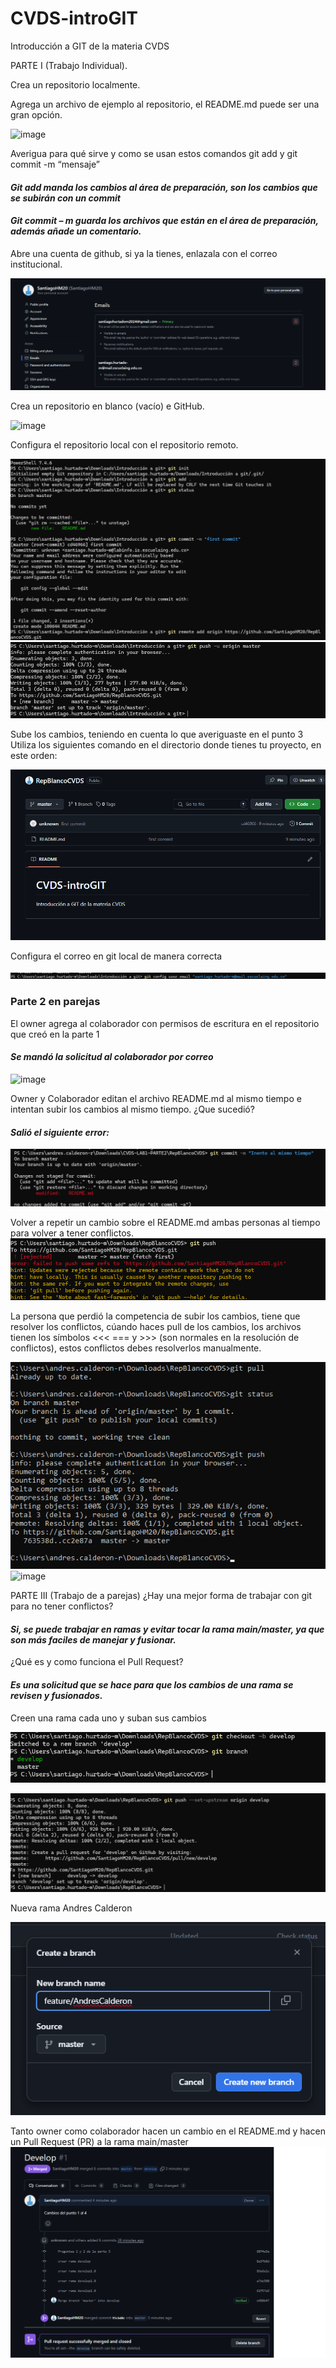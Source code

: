 
# CVDS-introGIT
Introducción a GIT de la materia CVDS


PARTE I (Trabajo Individual).

Crea un repositorio localmente.

Agrega un archivo de ejemplo al repositorio, el README.md puede ser una gran opción.

![image](assets/creación%20repo%20local.png)


 Averigua para qué sirve y como se usan estos comandos git add y git commit -m “mensaje”


#### _Git add manda los cambios al área de preparación, son los cambios que se subirán con un commit_

#### _Git commit – m guarda los archivos que están en el área de preparación, además añade un comentario._


Abre una cuenta de github, si ya la tienes, enlazala con el correo institucional.

![image](assets//Config%20correos.png)



Crea un repositorio en blanco (vacío) e GitHub.

![image](assets//creación%20repo%20en%20blanco.png)



Configura el repositorio local con el repositorio remoto.

![image](assets//subir%20cambios.png)
![image](assets//subir%20cambios%202.png)



Sube los cambios, teniendo en cuenta lo que averiguaste en el punto 3 Utiliza los siguientes comando en el directorio donde tienes tu proyecto, en este orden:

![image](assets//cambios%20subidos.png)

Configura el correo en git local de manera correcta

![image](assets/correoEnTerminal.png)

### Parte 2 en parejas

El owner agrega al colaborador con permisos de escritura en el repositorio que creó en la parte 1
#### _Se mandó la solicitud al colaborador por correo_
![image](assets/añadirColaborador.png)

Owner y Colaborador editan el archivo README.md al mismo tiempo e intentan subir los cambios al mismo tiempo.
¿Que sucedió?
#### _Salió el siguiente error:_
![image](assets/error%20al%20subir.png)




Volver a repetir un cambio sobre el README.md ambas personas al tiempo para volver a tener conflictos.
![image](assets/conflicto%20al%20tiempo2.png)

La persona que perdió la competencia de subir los cambios, tiene que resolver los conflictos, cúando haces pull de los cambios, los archivos tienen los símbolos <<< === y >>> (son normales en la resolución de conflictos), estos conflictos debes resolverlos manualmente. 

![image](assets/Conflicto%20resuelto.png)
![image](assets/Conflicto%20resuelto1.0.png)










PARTE III (Trabajo de a parejas)
¿Hay una mejor forma de trabajar con git para no tener conflictos?

#### _Si, se puede trabajar en ramas y evitar tocar la rama main/master, ya que son más faciles de manejar y fusionar._

¿Qué es y como funciona el Pull Request?

#### _Es una solicitud que se hace para que los cambios de una rama se revisen y fusionados._

Creen una rama cada uno y suban sus cambios

![image](assets/crear%20rama%20develop.png)

![image](assets/rama%20develop1.0.png)

Nueva rama Andres Calderon

![image](assets/Newbranch.png)



Tanto owner como colaborador hacen un cambio en el README.md y hacen un Pull Request (PR) a la rama main/master
![image](assets/pull%20request%20shm.png)


